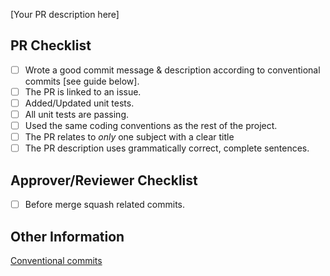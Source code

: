 [Your PR description here]

## PR Checklist

- [ ] Wrote a good commit message & description according to conventional commits [see guide below].
- [ ] The PR is linked to an issue.
- [ ] Added/Updated unit tests.
- [ ] All unit tests are passing.
- [ ] Used the same coding conventions as the rest of the project.
- [ ] The PR relates to _only_ one subject with a clear title
- [ ] The PR description uses grammatically correct, complete sentences.

## Approver/Reviewer Checklist

- [ ] Before merge squash related commits.

## Other Information

[Conventional commits](https://www.conventionalcommits.org/en/v1.0.0/)
